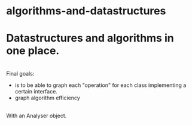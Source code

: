 # algorithms-and-datastructures

<h1>Datastructures and algorithms in one place.</h1><br/>
Final goals:<br/>
<ul>
  <li>is to be able to graph each "operation" for each class implementing a certain interface.</li>
  <li>graph algorithm efficiency</li>
</ul>
<br/>
With an Analyser object.
